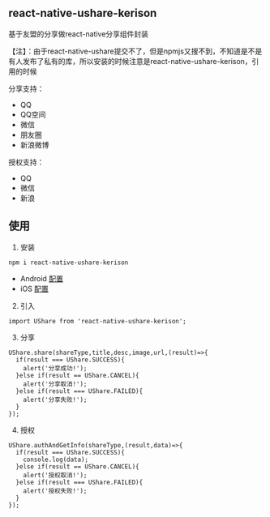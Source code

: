 ## react-native-ushare-kerison
基于友盟的分享做react-native分享组件封装

【注】：由于react-native-ushare提交不了，但是npmjs又搜不到，不知道是不是有人发布了私有的库，所以安装的时候注意是react-native-ushare-kerison，引用的时候

分享支持：
  - QQ
  - QQ空间
  - 微信
  - 朋友圈
  - 新浪微博

授权支持：
  - QQ
  - 微信
  - 新浪

## 使用
1. 安装
```
npm i react-native-ushare-kerison
```
  - Android [配置](https://github.com/GKerison/UShare)
  - iOS [配置](./ios)

2. 引入
```
import UShare from 'react-native-ushare-kerison';
```
3. 分享
```
UShare.share(shareType,title,desc,image,url,(result)=>{
  if(result === UShare.SUCCESS){
    alert('分享成功!');
  }else if(result == UShare.CANCEL){
    alert('分享取消!');
  }else if(result === UShare.FAILED){
    alert('分享失败!');
  }
});
```
4. 授权
```
UShare.authAndGetInfo(shareType,(result,data)=>{
  if(result === UShare.SUCCESS){
    console.log(data);
  }else if(result == UShare.CANCEL){
    alert('授权取消!');
  }else if(result === UShare.FAILED){
    alert('授权失败!');
  }
});
```
